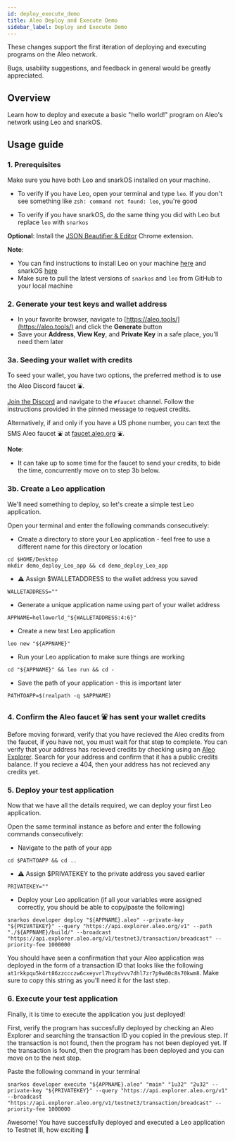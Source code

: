 ```yaml
---
id: deploy_execute_demo
title: Aleo Deploy and Execute Demo
sidebar_label: Deploy and Execute Demo
---
```


These changes support the first iteration of deploying and executing programs on the Aleo network.

Bugs, usability suggestions, and feedback in general would be greatly appreciated.

## Overview

Learn how to deploy and execute a basic "hello world!" program on Aleo's network using Leo and snarkOS.

## Usage guide

### 1. Prerequisites

Make sure you have both Leo and snarkOS installed on your machine.

- To verify if you have Leo, open your terminal and type `leo`. If you don't see something like `zsh: command not found: leo`, you're good

- To verify if you have snarkOS, do the same thing you did with Leo but replace `leo` with `snarkos`

**Optional**: Install the [JSON Beautifier & Editor](https://chrome.google.com/webstore/detail/json-beautifier-editor/lpopeocbeepakdnipejhlpcmifheolpl) Chrome extension.

**Note**:

- You can find instructions to install Leo on your machine [here](https://github.com/AleoHQ/leo) and snarkOS [here](https://github.com/AleoHQ/snarkos)
- Make sure to pull the latest versions of `snarkos` and `leo` from GitHub to your local machine

### 2. Generate your test keys and wallet address

- In your favorite browser, navigate to [https://aleo.tools/](https://aleo.tools/) and click the **Generate** button
- Save your **Address**, **View Key**, and **Private Key** in a safe place, you'll need them later

### 3a. Seeding your wallet with credits

<!-- markdown-link-check-disable -->

To seed your wallet, you have two options, the preferred method is to use the Aleo Discord faucet ⛲️.

[Join the Discord](https://discord.gg/aleohq) and navigate to the `#faucet` channel. Follow the instructions provided in the pinned message to request credits.

Alternatively, if and only if you have a US phone number, you can text the SMS Aleo faucet ⛲️ at [faucet.aleo.org](https://faucet.aleo.org/) ⛲️.

<!-- markdown-link-check-enable -->

**Note**:

- It can take up to some time for the faucet to send your credits, to bide the time, concurrently move on to step 3b below.

### 3b. Create a Leo application

We'll need something to deploy, so let's create a simple test Leo application.

Open your terminal and enter the following commands consecutively:

- Create a directory to store your Leo application - feel free to use a different name for this directory or location

```
cd $HOME/Desktop
mkdir demo_deploy_Leo_app && cd demo_deploy_Leo_app
```

- ⚠️ Assign $WALLETADDRESS to the wallet address you saved

```
WALLETADDRESS=""
```

- Generate a unique application name using part of your wallet address

```
APPNAME=helloworld_"${WALLETADDRESS:4:6}"
```

- Create a new test Leo application

```
leo new "${APPNAME}"
```

- Run your Leo application to make sure things are working

```
cd "${APPNAME}" && leo run && cd -
```

- Save the path of your application - this is important later

```
PATHTOAPP=$(realpath -q $APPNAME)
```

### 4. Confirm the Aleo faucet ⛲️ has sent your wallet credits

<!-- markdown-link-check-disable -->

Before moving forward, verify that you have recieved the Aleo credits from the faucet, if you have not, you must wait for that step to complete. You can verify that your address has recieved credits by checking using an [Aleo Explorer](https://explorer.hamp.app/). Search for your address and confirm that it has a public credits balance. If you recieve a 404, then your address has not recieved any credits yet.

<!-- markdown-link-check-enable -->

### 5. Deploy your test application

Now that we have all the details required, we can deploy your first Leo application.

Open the same terminal instance as before and enter the following commands consecutively:

- Navigate to the path of your app

```
cd $PATHTOAPP && cd ..
```

- ⚠️ Assign $PRIVATEKEY to the private address you saved earlier

```
PRIVATEKEY=""
```

- Deploy your Leo application (if all your variables were assigned correctly, you should be able to copy/paste the following)

```
snarkos developer deploy "${APPNAME}.aleo" --private-key "${PRIVATEKEY}" --query "https://api.explorer.aleo.org/v1" --path "./${APPNAME}/build/" --broadcast "https://api.explorer.aleo.org/v1/testnet3/transaction/broadcast" --priority-fee 1000000
```

You should have seen a confirmation that your Aleo application was deployed in the form of a transaction ID that looks like the following `at1rkkpqu5k4rt86zzccczw6cxeyvrl7hxydvvv7dhl7zr7p9w40c8s70kwm8`. Make sure to copy this string as you'll need it for the last step.

### 6. Execute your test application

Finally, it is time to execute the application you just deployed!

First, verify the program has succesfully deployed by checking an Aleo Explorer and searching the transaction ID you copied in the previous step. If the transaction is not found, then the program has not been deployed yet. If the transaction is found, then the program has been deployed and you can move on to the next step.

Paste the following command in your terminal

```
snarkos developer execute "${APPNAME}.aleo" "main" "1u32" "2u32" --private-key "${PRIVATEKEY}" --query "https://api.explorer.aleo.org/v1" --broadcast "https://api.explorer.aleo.org/v1/testnet3/transaction/broadcast" --priority-fee 1000000
```

Awesome! You have successfully deployed and executed a Leo application to Testnet III, how exciting 🎉
